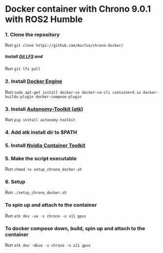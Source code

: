 # Docker container with Chrono 9.0.1 with ROS2 Humble
### 1. Clone the repository
Run `git clone https://github.com/Auc7us/chrono-docker/`
##### Install [Git LFS](https://docs.github.com/en/repositories/working-with-files/managing-large-files/installing-git-large-file-storage) and
Run `git lfs pull`

### 2. Install [Docker Engine](https://docs.docker.com/engine/install/ubuntu/)
Run `sudo apt-get install docker-ce docker-ce-cli containerd.io docker-buildx-plugin docker-compose-plugin`
### 3. Install [Autonomy-Toolkit (atk)](https://pypi.org/project/autonomy-toolkit/)
Run `pip install autonomy-toolkit`
### 4. Add atk install dir to $PATH

### 5. Install [Nvidia Container Toolkit](https://docs.nvidia.com/datacenter/cloud-native/container-toolkit/latest/install-guide.html)

### 5. Make the script executable
Run `chmod +x setup_chrono_docker.sh`

### 6. Setup
Run `./setup_chrono_docker.sh`

### To spin up and attach to the container
Run `atk dev -ua -s chrono -o x11 gpus`

### To docker compose down, build, spin up and attach to the container
Run `atk dev -dbua -s chrono -o x11 gpus`
